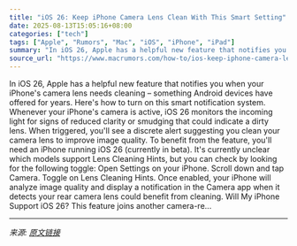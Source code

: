 ```yaml
---
title: "iOS 26: Keep iPhone Camera Lens Clean With This Smart Setting"
date: 2025-08-13T15:05:16+08:00
categories: ["tech"]
tags: ["Apple", "Rumors", "Mac", "iOS", "iPhone", "iPad"]
summary: "In iOS 26, Apple has a helpful new feature that notifies you when your iPhone's camera lens needs cleaning – something Android devices have offered for years. Here's how to turn on this smart notifica"
source_url: "https://www.macrumors.com/how-to/ios-keep-iphone-camera-lens-clean-smart-setting/"
---
```


In iOS 26, Apple has a helpful new feature that notifies you when your iPhone's camera lens needs cleaning – something Android devices have offered for years. Here's how to turn on this smart notification system. Whenever your iPhone's camera is active, iOS 26 monitors the incoming light for signs of reduced clarity or smudging that could indicate a dirty lens. When triggered, you'll see a discrete alert suggesting you clean your camera lens to improve image quality. To benefit from the feature, you'll need an iPhone running iOS 26 (currently in beta). It's currently unclear which models support Lens Cleaning Hints, but you can check by looking for the following toggle: Open Settings on your iPhone. Scroll down and tap Camera. Toggle on Lens Cleaning Hints. Once enabled, your iPhone will analyze image quality and display a notification in the Camera app when it detects your rear camera lens could benefit from cleaning. Will My iPhone Support iOS 26? This feature joins another camera-re...

---

*来源: [原文链接](https://www.macrumors.com/how-to/ios-keep-iphone-camera-lens-clean-smart-setting/)*
